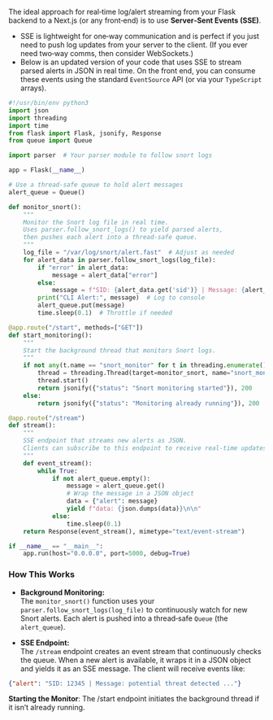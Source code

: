 The ideal approach for real‑time log/alert streaming from your Flask backend to a Next.js (or any front‑end) is to use **Server‑Sent Events (SSE)**.

- SSE is lightweight for one‑way communication and is perfect if you just need to push log updates from your server to the client. (If you ever need two‑way comms, then consider WebSockets.)
- Below is an updated version of your code that uses SSE to stream parsed alerts in JSON in real time. On the front end, you can consume these events using the standard `EventSource` API (or via your `TypeScript` arrays).

```python
#!/usr/bin/env python3
import json
import threading
import time
from flask import Flask, jsonify, Response
from queue import Queue

import parser  # Your parser module to follow snort logs

app = Flask(__name__)

# Use a thread-safe queue to hold alert messages
alert_queue = Queue()

def monitor_snort():
    """
    Monitor the Snort log file in real time.
    Uses parser.follow_snort_logs() to yield parsed alerts,
    then pushes each alert into a thread-safe queue.
    """
    log_file = "/var/log/snort/alert.fast"  # Adjust as needed
    for alert_data in parser.follow_snort_logs(log_file):
        if "error" in alert_data:
            message = alert_data["error"]
        else:
            message = f"SID: {alert_data.get('sid')} | Message: {alert_data.get('alert')}"
        print("CLI Alert:", message)  # Log to console
        alert_queue.put(message)
        time.sleep(0.1)  # Throttle if needed

@app.route("/start", methods=["GET"])
def start_monitoring():
    """
    Start the background thread that monitors Snort logs.
    """
    if not any(t.name == "snort_monitor" for t in threading.enumerate()):
        thread = threading.Thread(target=monitor_snort, name="snort_monitor", daemon=True)
        thread.start()
        return jsonify({"status": "Snort monitoring started"}), 200
    else:
        return jsonify({"status": "Monitoring already running"}), 200

@app.route("/stream")
def stream():
    """
    SSE endpoint that streams new alerts as JSON.
    Clients can subscribe to this endpoint to receive real-time updates.
    """
    def event_stream():
        while True:
            if not alert_queue.empty():
                message = alert_queue.get()
                # Wrap the message in a JSON object
                data = {"alert": message}
                yield f"data: {json.dumps(data)}\n\n"
            else:
                time.sleep(0.1)
    return Response(event_stream(), mimetype="text/event-stream")

if __name__ == "__main__":
    app.run(host="0.0.0.0", port=5000, debug=True)
```

### **How This Works**

- **Background Monitoring:**  
    The `monitor_snort()` function uses your `parser.follow_snort_logs(log_file)` to continuously watch for new Snort alerts. Each alert is pushed into a thread‑safe `Queue` (the `alert_queue`).
    
- **SSE Endpoint:**  
    The `/stream` endpoint creates an event stream that continuously checks the queue. When a new alert is available, it wraps it in a JSON object and yields it as an SSE message. The client will receive events like:

```json
{"alert": "SID: 12345 | Message: potential threat detected ..."}
```


**Starting the Monitor**:
The /start endpoint initiates the background thread if it isn’t already running.